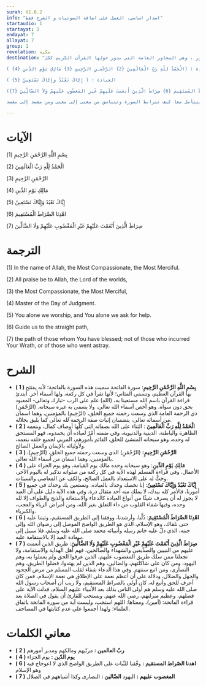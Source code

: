 ```yaml
---
surah: V1.0.2
info: "اصدار اساسي، العمل على اضافة الصوتيات و الشرح فقط"
startaudio: 1
startayat: 1
endayat: 7
allayat: 7
group: 1
revelation: مكية
destination: "تدور سورة الفاتحة حول ثلاثة محاور ، وهي المحاور العامة التي يدور حولها القرآن الكريم ككل :

العقيدة : (الْحَمْدُ للّهِ رَبِّ الْعَالَمِينَ {2} الرَّحْمـنِ الرَّحِيمِ {3} مَالِكِ يَوْمِ الدِّينِ {4} )

العبادة : ( إِيَّاكَ نَعْبُدُ وإِيَّاكَ نَسْتَعِينُ {5} )

منهج الحياة : (اهدِنَا الصِّرَاطَ المُستَقِيمَ {6} صِرَاطَ الَّذِينَ أَنعَمتَ عَلَيهِمْ غَيرِ المَغضُوبِ عَلَيهِمْ وَلاَ الضَّالِّينَ {7})

لنتأمل معا كيف تترابط السورة وتتناسق من معنى إلى معنى ومن مقصد إلى مقصد"

---
```


# الآيات

<BoxAya>

  بِسْمِ اللَّهِ الرَّحْمَنِ الرَّحِيمِ (1)

  الْحَمْدُ لِلَّهِ رَبِّ الْعَالَمِينَ (2)

  الرَّحْمَنِ الرَّحِيمِ (3)

  مَالِكِ يَوْمِ الدِّينِ (4)

  إِيَّاكَ نَعْبُدُ وَإِيَّاكَ نَسْتَعِينُ (5)

  اهْدِنَا الصِّرَاطَ الْمُسْتَقِيمَ (6)

  صِرَاطَ الَّذِينَ أَنْعَمْتَ عَلَيْهِمْ غَيْرِ الْمَغْضُوبِ عَلَيْهِمْ وَلَا الضَّالِّينَ (7)
  
</BoxAya>

# الترجمة

<BoxEn>

  (1) In the name of Allah, the Most Compassionate, the Most Merciful.

(2) All praise be to Allah, the Lord of the worlds,

(3) the Most Compassionate, the Most Merciful,

(4) Master of the Day of Judgment.

(5) You alone we worship, and You alone we ask for help.

(6) Guide us to the straight path,

(7) the path of those whom You have blessed; not of those who incurred Your Wrath, or of those who went astray.

</BoxEn>

# الشرح

<BoxExpl>

* **( 1 ) بِسْمِ اللَّهِ الرَّحْمَٰنِ الرَّحِيمِ**:  سورة الفاتحة سميت هذه السورة بالفاتحة؛ لأنه يفتتح بها القرآن العظيم، وتسمى المثاني؛ لأنها تقرأ في كل ركعة، ولها أسماء أخر. أبتدئ قراءة القرآن باسم الله مستعينا به، (اللهِ) علم على الرب -تبارك وتعالى- المعبود بحق دون سواه، وهو أخص أسماء الله تعالى، ولا يسمى به غيره سبحانه. (الرَّحْمَنِ) ذي الرحمة العامة الذي وسعت رحمته جميع الخلق، (الرَّحِيمِ) بالمؤمنين، وهما اسمان من أسمائه تعالى، يتضمنان إثبات صفة الرحمة لله تعالى كما يليق بجلاله.
* **( 2 )  الْحَمْدُ لِلَّهِ رَبِّ الْعَالَمِينَ** :  الثناء على الله بصفاته التي كلُّها أوصاف كمال، وبنعمه الظاهرة والباطنة، الدينية والدنيوية، وفي ضمنه أَمْرٌ لعباده أن يحمدوه، فهو المستحق له وحده، وهو سبحانه المنشئ للخلق، القائم بأمورهم، المربي لجميع خلقه بنعمه، ولأوليائه بالإيمان والعمل الصالح.
* **( 3 ) الرَّحْمَٰنِ الرَّحِيمِ:**  (الرَّحْمَنِ) الذي وسعت رحمته جميع الخلق، (الرَّحِيمِ)، بالمؤمنين، وهما اسمان من أسماء الله تعالى.
* **( 4 ) مَالِكِ يَوْمِ الدِّينِ**:  وهو سبحانه وحده مالك يوم القيامة، وهو يوم الجزاء على الأعمال. وفي قراءة المسلم لهذه الآية في كل ركعة من صلواته تذكير له باليوم الآخر، وحثٌّ له على الاستعداد بالعمل الصالح، والكف عن المعاصي والسيئات.
* **( 5 ) إِيَّاكَ نَعْبُدُ وَإِيَّاكَ نَسْتَعِينُ**:  إنا نخصك وحدك بالعبادة، ونستعين بك وحدك في جميع أمورنا، فالأمر كله بيدك، لا يملك منه أحد مثقال ذرة. وفي هذه الآية دليل على أن العبد لا يجوز له أن يصرف شيئًا من أنواع العبادة كالدعاء والاستغاثة والذبح والطواف إلا لله وحده، وفيها شفاء القلوب من داء التعلق بغير الله، ومن أمراض الرياء والعجب، والكبرياء.
* **( 6 ) اهْدِنَا الصِّرَاطَ الْمُسْتَقِيمَ**: دُلَّنا، وأرشدنا، ووفقنا إلى الطريق المستقيم، وثبتنا عليه حتى نلقاك، وهو الإسلام، الذي هو الطريق الواضح الموصل إلى رضوان الله وإلى جنته، الذي دلّ عليه خاتم رسله وأنبيائه محمد صلى الله عليه وسلم، فلا سبيل إلى سعادة العبد إلا بالاستقامة عليه.
* **( 7 ) صِرَاطَ الَّذِينَ أَنْعَمْتَ عَلَيْهِمْ غَيْرِ الْمَغْضُوبِ عَلَيْهِمْ وَلَا الضَّالِّينَ**:  طريق الذين أنعمت عليهم من النبيين والصدِّيقين والشهداء والصالحين، فهم أهل الهداية والاستقامة، ولا تجعلنا ممن سلك طريق المغضوب عليهم، الذين عرفوا الحق ولم يعملوا به، وهم اليهود، ومن كان على شاكلتهم، والضالين، وهم الذين لم يهتدوا، فضلوا الطريق، وهم النصارى، ومن اتبع سنتهم. وفي هذا الدعاء شفاء لقلب المسلم من مرض الجحود والجهل والضلال، ودلالة على أن أعظم نعمة على الإطلاق هي نعمة الإسلام، فمن كان أعرف للحق وأتبع له، كان أولى بالصراط المستقيم، ولا ريب أن أصحاب رسول الله صلى الله عليه وسلم هم أولى الناس بذلك بعد الأنبياء عليهم السلام، فدلت الآية على فضلهم، وعظيم منزلتهم، رضي الله عنهم. ويستحب للقارئ أن يقول في الصلاة بعد قراءة الفاتحة: (آمين)، ومعناها: اللهم استجب، وليست آية من سورة الفاتحة باتفاق العلماء؛ ولهذا أجمعوا على عدم كتابتها في المصاحف.

</BoxExpl>

# معاني الكلمات

<Box>

  * **( 2 )   ربّ العالمين :** مربّيهم ومالكهم ومدبر أمورهم 
* **( 4 )   يوم الدّين :** يوم الجزاء 
* **( 6 )   اهدنا الصّراط المستقيم :**  وفّقنا للثّبات على الطريق الواضح الذي لا اعوجاج فيه وهو الإسلام 
* **( 7 )   المغضوب عليهم :** اليهود **الضّالين :** النصارى وكذا أشباههم في الضلال

</Box>